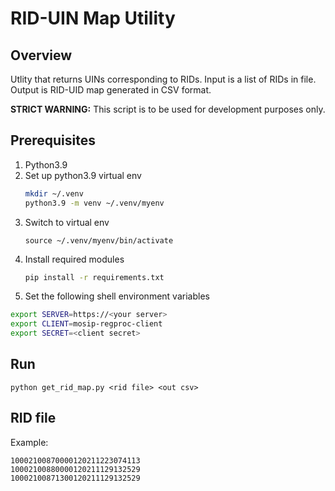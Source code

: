 # RID-UIN Map Utility

## Overview
Utlity that returns UINs corresponding to RIDs.  Input is a list of RIDs in file. Output is RID-UID map generated in CSV format.

**STRICT WARNING:**  This script is to be used for development purposes only.  

## Prerequisites
1. Python3.9
1. Set up python3.9 virtual env
    ```sh
    mkdir ~/.venv
    python3.9 -m venv ~/.venv/myenv
    ```
1. Switch to virtual env 
    ```
    source ~/.venv/myenv/bin/activate
    ```
1. Install required modules
    ```sh
    pip install -r requirements.txt
    ```
1. Set the following shell environment variables 
```sh
export SERVER=https://<your server>
export CLIENT=mosip-regproc-client
export SECRET=<client secret>
```

## Run
```
python get_rid_map.py <rid file> <out csv>
```

## RID file
Example:

```
10002100870000120211223074113
10002100880000120211129132529
10002100871300120211129132529
```
